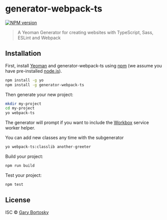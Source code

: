 # generator-webpack-ts
[![NPM version][npm-image]][npm-url] 
> A Yeoman Generator for creating websites with TypeScript, Sass, ESLint and Webpack

## Installation

First, install [Yeoman](http://yeoman.io) and generator-webpack-ts using [npm](https://www.npmjs.com/) (we assume you have pre-installed [node.js](https://nodejs.org/)).

```bash
npm install -g yo
npm install -g generator-webpack-ts
```

Then generate your new project:

```bash
mkdir my-project
cd my-project
yo webpack-ts
```

The generator will prompt if you want to include the [Workbox](https://developers.google.com/web/tools/workbox/) service worker helper.

You can add new classes any time with the subgenerator

```bash
yo webpack-ts:classlib another-greeter
```

Build your project:

```bash
npm run build
```

Test your project:

```bash
npm test
```

## License

ISC © [Gary Bortosky](https://github.com/GaryB432)

[npm-image]: https://badge.fury.io/js/generator-webpack-ts.svg
[npm-url]: https://npmjs.org/package/generator-webpack-ts
